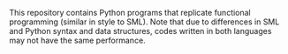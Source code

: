 This repository contains Python programs that replicate functional programming (similar in style to SML). Note that due to differences in SML and Python syntax and data structures, codes written in both languages may not have the same performance.
